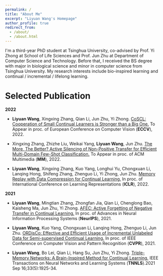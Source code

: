 ```yaml
---
permalink: /
title: "About Me"
excerpt: "Liyuan Wang's Homepage"
author_profile: true
redirect_from: 
  - /about/
  - /about.html
---
```

I'm a third-year PhD student at Tsinghua University, co-advised by Prof. Yi Zhong at School of Life Sciences and Prof. Jun Zhu at Department of Computer Science and Technology. Before that, I received the BS degree with major in biological science and minor in computer science from Tsinghua University.
My research interests include bio-inspired learning and continual / incremental / lifelong learning.

Selected Publication
======
**2022**

* **Liyuan Wang**, Xingxing Zhang, Qian Li, Jun Zhu, Yi Zhong. [CoSCL: Cooperation of Small Continual Learners is Stronger than a Big One.]() To Appear in proc. of European Conference on Computer Vision (**ECCV**), 2022.
 
* Xingxing Zhang, Zhizhe Liu, Weikai Yang, **Liyuan Wang**, Jun Zhu. [The More, The Better? Active Silencing of Non-Positive Transfer for Efficient Multi-Domain Few-Shot Classification.]() To Appear in proc. of ACM Multimedia (**MM**), 2022.
  
* **Liyuan Wang**, Xingxing Zhang, Kuo Yang, Longhui Yu, Chongxuan Li, Lanqing Hong, Shifeng Zhang, Zhenguo Li, Yi Zhong, Jun Zhu. [Memory Replay with Data Compression for Continual Learning.](https://openreview.net/forum?id=a7H7OucbWaU) In proc. of International Conference on Learning Representations (**ICLR**), 2022.
  
**2021**
* **Liyuan Wang**, Mingtian Zhang, Zhongfan Jia, Qian Li, Chenglong Bao, Kaisheng Ma, Jun Zhu, Yi Zhong. [AFEC: Active Forgetting of Negative Transfer in Continual Learning.](https://papers.nips.cc/paper/2021/hash/bc6dc48b743dc5d013b1abaebd2faed2-Abstract.html) In proc. of Advances in Neural Information Processing Systems (**NeurIPS**), 2021.
  
* **Liyuan Wang**, Kuo Yang, Chongxuan Li, Lanqing Hong, Zhenguo Li, Jun Zhu. [ORDisCo: Effective and Efficient Usage of Incremental Unlabeled Data for Semi-supervised Continual Learning.](https://openaccess.thecvf.com/content/CVPR2021/html/Wang_ORDisCo_Effective_and_Efficient_Usage_of_Incremental_Unlabeled_Data_for_CVPR_2021_paper.html) In proc. of IEEE Conference on Computer Vision and Pattern Recognition (**CVPR**), 2021.

* **Liyuan Wang**, Bo Lei, Qian Li, Hang Su, Jun Zhu, Yi Zhong. [Triple-Memory Networks: A Brain-Inspired Method for Continual Learning.](https://ieeexplore.ieee.org/document/9540230) IEEE Transactions on Neural Networks and Learning Systems (**TNNLS**).2021 Sep 16;33(5):1925-34.
    
    
   
